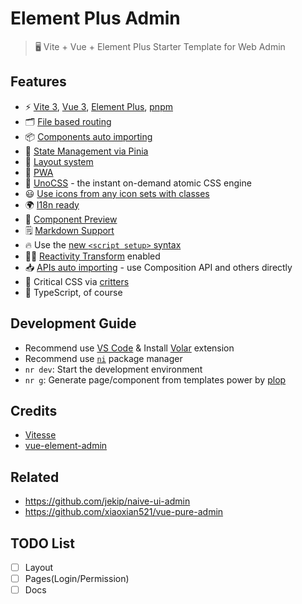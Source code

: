 # Element Plus Admin

> 🖥 Vite + Vue + Element Plus Starter Template for Web Admin

## Features

- ⚡️ [Vite 3](https://github.com/vitejs/vite), [Vue 3](https://github.com/vuejs/core), [Element Plus](https://element-plus.org/), [pnpm](https://pnpm.io/)
- 🗂 [File based routing](./src/pages)
- 📦 [Components auto importing](./src/components)
- 🍍 [State Management via Pinia](https://pinia.vuejs.org/)
- 📑 [Layout system](./src/layouts)
- 📲 [PWA](https://github.com/antfu/vite-plugin-pwa)
- 🎨 [UnoCSS](https://github.com/antfu/unocss) - the instant on-demand atomic CSS engine
- 😃 [Use icons from any icon sets with classes](https://github.com/antfu/unocss/tree/main/packages/preset-icons)
- 🌍 [I18n ready](./locales)
- 🔎 [Component Preview](https://github.com/antfu/vite-plugin-vue-component-preview)
- 🗒 [Markdown Support](https://github.com/antfu/vite-plugin-vue-markdown)
- 🔥 Use the [new `<script setup>` syntax](https://github.com/vuejs/rfcs/pull/227)
- 🤙🏻 [Reactivity Transform](https://vuejs.org/guide/extras/reactivity-transform.html) enabled
- 📥 [APIs auto importing](https://github.com/antfu/unplugin-auto-import) - use Composition API and others directly
- 🦔 Critical CSS via [critters](https://github.com/GoogleChromeLabs/critters)
- 🦾 TypeScript, of course

## Development Guide

- Recommend use [VS Code](https://code.visualstudio.com/) & Install [Volar](https://marketplace.visualstudio.com/items?itemName=Vue.volar) extension
- Recommend use [`ni`](https://github.com/antfu/ni) package manager
- `nr dev`: Start the development environment
- `nr g`: Generate page/component from templates power by [plop](https://github.com/plopjs/plop)

## Credits

- [Vitesse](https://github.com/antfu/vitesse)
- [vue-element-admin](https://github.com/PanJiaChen/vue-element-admin/)

## Related

- https://github.com/jekip/naive-ui-admin
- https://github.com/xiaoxian521/vue-pure-admin

## TODO List

- [ ] Layout
- [ ] Pages(Login/Permission)
- [ ] Docs
